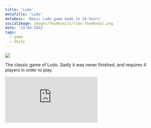 ```yaml
---
title: 'Ludo'
metaTitle: 'Ludo'
metaDesc: 'Basic Ludo game made in 24 hours'
socialImage: images/thumbnails/ludo-thumbnail.png
date: '24-04-2022'
tags:
  - game
  - Unity
---
```


<img src="/images/thumbnails/ludo-thumbnail.png" class="w-5/6 mx-auto">

The classic game of Ludo. Sadly it was never finished, and requires 4 players in order to play.

<iframe frameborder="0" src="https://itch.io/embed/994018?border_width=0" class="w-5/6 mx-auto"><a href="https://blucherrigames.itch.io/ludo">Ludo by BluCherri</a></iframe>
